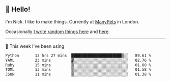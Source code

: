 ## 👋 Hello! 

I'm Nick. I like to make things. Currently at [ManyPets](https://manypets.com) in London.

Occasionally [I write random things here](https://nicksnell.com) and [here](https://twitter.com/nicksnell).

-------

🚀 This week I've been using

<!--START_SECTION:waka-->

```txt
Python       12 hrs 27 mins  ██████████████████████▒░░   89.61 %
YAML         23 mins         ▓░░░░░░░░░░░░░░░░░░░░░░░░   02.76 %
Ruby         15 mins         ▒░░░░░░░░░░░░░░░░░░░░░░░░   01.80 %
TOML         13 mins         ▒░░░░░░░░░░░░░░░░░░░░░░░░   01.58 %
JSON         11 mins         ▒░░░░░░░░░░░░░░░░░░░░░░░░   01.38 %
```

<!--END_SECTION:waka-->
